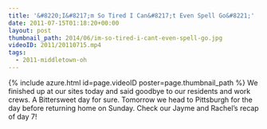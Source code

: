 ```yaml
---
title: '&#8220;I&#8217;m So Tired I Can&#8217;t Even Spell Go&#8221;'
date: 2011-07-15T01:18:20+00:00
layout: post
thumbnail_path: 2014/06/im-so-tired-i-cant-even-spell-go.jpg
videoID: 2011/20110715.mp4
tags:
  - 2011-middletown-oh
---
```

{% include azure.html id=page.videoID poster=page.thumbnail_path %}
We finished up at our sites today and said goodbye to our residents and work crews. A Bittersweet day for sure. Tomorrow we head to Pittsburgh for the day before returning home on Sunday. Check our Jayme and Rachel&#8217;s recap of day 7!